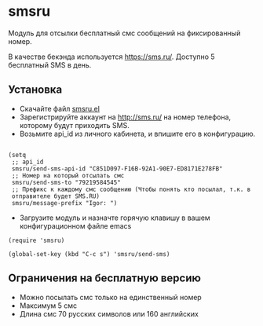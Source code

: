 # smsru

Модуль для отсылки бесплатный смс сообщений на фиксированный номер.

В качестве бекэнда используется <https://sms.ru/>. Доступно 5 бесплатный SMS в день.

## Установка

  * Скачайте файл [smsru.el](smsru.el)
  * Зарегистрируйте аккаунт на <http://sms.ru/> на номер телефона, которому
    будут приходить SMS.
  * Возьмите api_id из личного кабинета, и впишите его в конфигурацию.
  
``` emacs-lisp

(setq
 ;; api_id
 smsru/send-sms-api-id "C851D097-F16B-92A1-90E7-ED8171E278FB"
 ;; Номер на который отсылать смс
 smsru/send-sms-to "79219584545"
 ;; Префикс к каждому смс сообщению (Чтобы понять кто посылал, т.к. в
 отправителе будет SMS.RU)
 smsru/message-prefix "Igor: ")
 ```
 * Загрузите модуль и назначте горячую клавишу в вашем конфигурационном файле emacs
``` emacs-lisp
(require 'smsru)
 
(global-set-key (kbd "C-c s") 'smsru/send-sms) 
```

## Ограничения на бесплатную версию

 * Можно посылать смс только на единственный номер
 * Максимум 5 смс
 * Длина смс 70 русских символов или 160 английских
